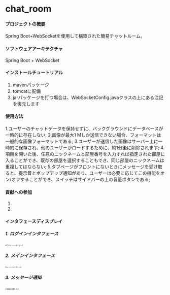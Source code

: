 # chat_room

#### プロジェクトの概要
Spring Boot+WebSocketを使用して構築された簡易チャットルーム。

#### ソフトウェアアーキテクチャ
Spring Boot + WebSocket


#### インストールチュートリアル

1. mavenパッケージ
2. tomcatに配備
3. jarパッケージを打つ場合は、WebSocketConfig.javaクラスの上にある注記を復元します

#### 使用方法

1.ユーザーのチャットデータを保持せずに、バックグラウンドにデータベースが一時的に存在しない;
2.画像が最大1 Mしか送信できない場合、フォーマットは一般的な画像フォーマットである;
3.ユーザーが送信した画像はサーバー上に一時的に保存され、他のユーザーがロードするために、約1分後に削除されます;
4.項目を開いた後、任意のニックネームと部屋番号を入力すれば指定された部屋に入ることができ、既存の部屋を選択することもでき、同じ部屋のニックネームは重複してはならない;
5.タブページがフロントにないときにメッセージを受け取ると、提示音とポップアップ通知があり、ユーザーは必要に応じてこの機能をオン/オフすることができ、スイッチはサイドバーの上の音量ボタンである;

#### 貢献への参加

1. 
2. 

#### インタフェースディスプレイ
##### 1. ログインインタフェース

<img src="https://images.gitee.com/uploads/images/2018/1010/103255_33f93edd_687582.jpeg" alt="ログインインタフェース" title="ログイン.jpg" style="zoom: 33%;" />

##### 2. メインインタフェース

<img src="https://images.gitee.com/uploads/images/2018/1015/103910_60e496f7_687582.jpeg" alt="メインインタフェース" title="TIMスクリーンショット20181015100719.jpg" style="zoom:33%;" />

##### 3. メッセージ通知

<img src="https://images.gitee.com/uploads/images/2018/1015/103941_7cc8a1fb_687582.jpeg" alt="画像の説明を入力" title="TIMスクリーンショット20181015103529.jpg" style="zoom:33%;" />